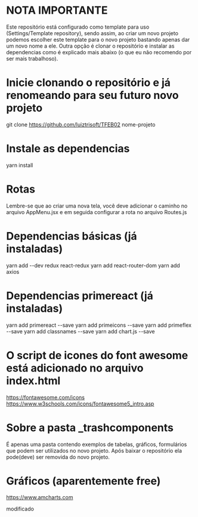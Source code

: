 # NOTA IMPORTANTE
Este repositório está configurado como template para uso (Settings/Template repository), sendo assim, ao criar um novo projeto podemos escolher este template para o novo projeto bastando apenas dar um novo nome a ele. Outra opção é clonar o repositório e instalar as dependencias como é explicado mais abaixo (o que eu não recomendo por ser mais trabalhoso).

# Inicie clonando o repositório e já renomeando para seu futuro novo projeto
git clone https://github.com/luiztrisoft/TFEB02 nome-projeto

# Instale as dependencias
yarn install

# Rotas
Lembre-se que ao criar uma nova tela, você deve adicionar o caminho no arquivo AppMenu.jsx e em seguida configurar a rota no arquivo Routes.js

# Dependencias básicas (já instaladas)
yarn add --dev redux react-redux
yarn add react-router-dom
yarn add axios

# Dependencias primereact (já instaladas)
yarn add primereact --save
yarn add primeicons --save
yarn add primeflex --save
yarn add classnames --save
yarn add chart.js --save

# O script de icones do font awesome está adicionado no arquivo index.html
https://fontawesome.com/icons
https://www.w3schools.com/icons/fontawesome5_intro.asp

# Sobre a pasta _trashcomponents
É apenas uma pasta contendo exemplos de tabelas, gráficos, formulários que podem ser utilizados no novo projeto. Após baixar o repositório ela pode(deve) ser removida do novo projeto.

# Gráficos (aparentemente free)
https://www.amcharts.com


modificado
